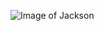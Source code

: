 ![Image of Jackson](https://scontent-ort2-1.xx.fbcdn.net/v/t1.6435-9/78289668_10156767318383225_6636819091980025856_n.jpg?_nc_cat=106&ccb=1-5&_nc_sid=174925&_nc_ohc=b-b_HGZTgKIAX8B5kfD&_nc_ht=scontent-ort2-1.xx&oh=964d835f2d6e9f92d66568919c6bb7fe&oe=61710E55)
